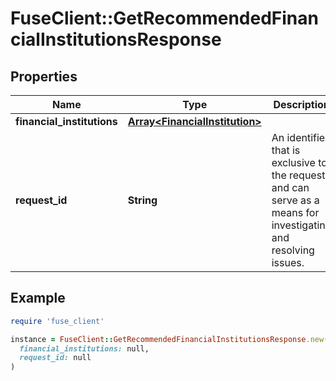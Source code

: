 # FuseClient::GetRecommendedFinancialInstitutionsResponse

## Properties

| Name | Type | Description | Notes |
| ---- | ---- | ----------- | ----- |
| **financial_institutions** | [**Array&lt;FinancialInstitution&gt;**](FinancialInstitution.md) |  |  |
| **request_id** | **String** | An identifier that is exclusive to the request and can serve as a means for investigating and resolving issues. | [optional] |

## Example

```ruby
require 'fuse_client'

instance = FuseClient::GetRecommendedFinancialInstitutionsResponse.new(
  financial_institutions: null,
  request_id: null
)
```

